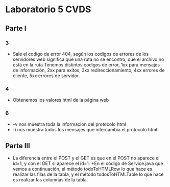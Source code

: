 # Laboratorio 5 CVDS
## Parte I
### 3
+ Sale el codigo de error 404, según los codigos de errores de los servidores web significa que una ruta no se encontro, que el archivo no está en la ruta
  Tenemos distintos codigos de error, 1xx para mensajes de información, 2xx para exitos, 3xx redireccionamiento, 4xx errores de cliente, 5xx errores de servidor.
### 4
+ Obtenemos los valores html de la página web
### 6
+ -v nos muestra toda la información del protocolo html
+ -i nos muestra todos los mensajes que intercambia el protocolo html
## Parte III
+ La diferencia entre el POST y el GET es que en el POST no aparece el id=1, y con el GET si aparece el id=1.
+En el código de Service.java que vemos a continuación, el método todoToHTMLRow lo que hace es realizar las filas de la tabla, y el método todosToHTMLTable lo que hace es realizar las columnas de la tabla.
